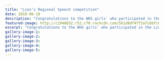 ```yaml
---
title: "Lion's Regional Speech competition"
date: 2018-06-10
description: "Congratulations to the WHS girls' who participated in the Lion's Regional Speech competition..."
featured-image: http://c1940652.r52.cf0.rackcdn.com/5b1d8df4ff2a7c6bfc00228a/Lions-Reg-Speech-1st-Emelye-Brown-KS.gif
excerpt: "Congratulations to the WHS girls' who participated in the Lion's Regional Speech competition. L>R; WINNER Emelye Brown, Candice Clark & Arafia Khan who came third."
gallery-image-1: 
gallery-image-2: 
gallery-image-3: 
gallery-image-4: 
gallery-image-5: 
---
```

